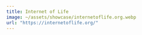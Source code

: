 ```yaml
---
title: Internet of Life
image: ~/assets/showcase/internetoflife.org.webp
url: "https://internetoflife.org/"
---
```


